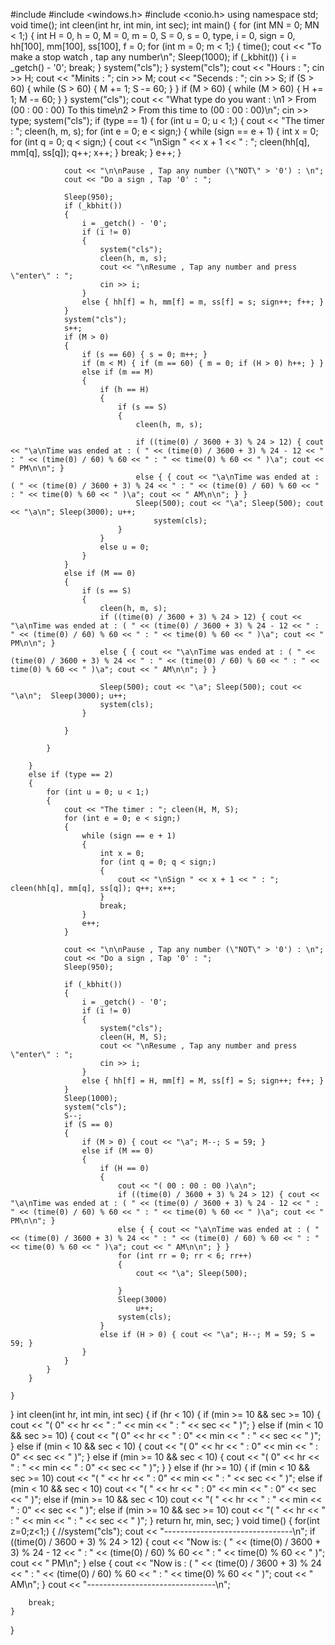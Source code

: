 #include <iostream>
#include <windows.h>
#include <conio.h> 
using namespace std;
void time();
int cleen(int hr, int min, int sec);
int main() 
{
    for (int MN = 0; MN < 1;)
    {
        int H = 0, h = 0, M = 0, m = 0, S = 0, s = 0, type, i = 0, sign = 0, hh[100], mm[100], ss[100], f = 0;
        for (int m = 0; m < 1;)
        {
            time();
            cout << "To make a stop watch , tap any number\n";
            Sleep(1000);
            if (_kbhit())
            {
                i = _getch() - '0';
                break;
            }
            system("cls");
        }
        system("cls");
        cout << "Hours : "; cin >> H;
        cout << "Minits : "; cin >> M;
        cout << "Secends : "; cin >> S;
        if (S > 60) { while (S > 60) { M += 1; S -= 60; } }
        if (M > 60) { while (M > 60) { H += 1; M -= 60; } }
        system("cls");
        cout << "What type do you want : \n1 > From (00 : 00 : 00) To this time\n2 > From this time to (00 : 00 : 00)\n";
        cin >> type;
        system("cls");
        if (type == 1)
        {
            for (int u = 0; u < 1;)
            {
                cout << "The timer : "; cleen(h, m, s);
                for (int e = 0; e < sign;)
                {
                    while (sign == e + 1)
                    {
                        int x = 0;
                        for (int q = 0; q < sign;)
                        {
                            cout << "\nSign " << x + 1 << " : "; cleen(hh[q], mm[q], ss[q]); q++; x++;
                        }
                        break;
                    }
                    e++;
                }

                cout << "\n\nPause , Tap any number (\"NOT\" > '0') : \n";
                cout << "Do a sign , Tap '0' : ";

                Sleep(950);
                if (_kbhit())
                {
                    i = _getch() - '0';
                    if (i != 0)
                    {
                        system("cls");
                        cleen(h, m, s);
                        cout << "\nResume , Tap any number and press \"enter\" : ";
                        cin >> i;
                    }
                    else { hh[f] = h, mm[f] = m, ss[f] = s; sign++; f++; }
                }
                system("cls");
                s++;
                if (M > 0)
                {
                    if (s == 60) { s = 0; m++; }
                    if (m < M) { if (m == 60) { m = 0; if (H > 0) h++; } }
                    else if (m == M)
                    {
                        if (h == H)
                        {
                            if (s == S)
                            {
                                cleen(h, m, s);

                                if ((time(0) / 3600 + 3) % 24 > 12) { cout << "\a\nTime was ended at : ( " << (time(0) / 3600 + 3) % 24 - 12 << " : " << (time(0) / 60) % 60 << " : " << time(0) % 60 << " )\a"; cout << " PM\n\n"; }
                                else { { cout << "\a\nTime was ended at : ( " << (time(0) / 3600 + 3) % 24 << " : " << (time(0) / 60) % 60 << " : " << time(0) % 60 << " )\a"; cout << " AM\n\n"; } }
                                Sleep(500); cout << "\a"; Sleep(500); cout << "\a\n"; Sleep(3000); u++;
                                    system(cls);
                            }
                        }
                        else u = 0;
                    }
                }
                else if (M == 0)
                {
                    if (s == S)
                    {
                        cleen(h, m, s);
                        if ((time(0) / 3600 + 3) % 24 > 12) { cout << "\a\nTime was ended at : ( " << (time(0) / 3600 + 3) % 24 - 12 << " : " << (time(0) / 60) % 60 << " : " << time(0) % 60 << " )\a"; cout << " PM\n\n"; }
                        else { { cout << "\a\nTime was ended at : ( " << (time(0) / 3600 + 3) % 24 << " : " << (time(0) / 60) % 60 << " : " << time(0) % 60 << " )\a"; cout << " AM\n\n"; } }

                        Sleep(500); cout << "\a"; Sleep(500); cout << "\a\n";  Sleep(3000); u++;
                        system(cls);
                    }

                }

            }

        }
        else if (type == 2)
        {
            for (int u = 0; u < 1;)
            {
                cout << "The timer : "; cleen(H, M, S);
                for (int e = 0; e < sign;)
                {
                    while (sign == e + 1)
                    {
                        int x = 0;
                        for (int q = 0; q < sign;)
                        {
                            cout << "\nSign " << x + 1 << " : "; cleen(hh[q], mm[q], ss[q]); q++; x++;
                        }
                        break;
                    }
                    e++;
                }

                cout << "\n\nPause , Tap any number (\"NOT\" > '0') : \n";
                cout << "Do a sign , Tap '0' : ";
                Sleep(950);

                if (_kbhit())
                {
                    i = _getch() - '0';
                    if (i != 0)
                    {
                        system("cls");
                        cleen(H, M, S);
                        cout << "\nResume , Tap any number and press \"enter\" : ";
                        cin >> i;
                    }
                    else { hh[f] = H, mm[f] = M, ss[f] = S; sign++; f++; }
                }
                Sleep(1000);
                system("cls");
                S--;
                if (S == 0)
                {
                    if (M > 0) { cout << "\a"; M--; S = 59; }
                    else if (M == 0)
                    {
                        if (H == 0)
                        {
                            cout << "( 00 : 00 : 00 )\a\n";
                            if ((time(0) / 3600 + 3) % 24 > 12) { cout << "\a\nTime was ended at : ( " << (time(0) / 3600 + 3) % 24 - 12 << " : " << (time(0) / 60) % 60 << " : " << time(0) % 60 << " )\a"; cout << " PM\n\n"; }
                            else { { cout << "\a\nTime was ended at : ( " << (time(0) / 3600 + 3) % 24 << " : " << (time(0) / 60) % 60 << " : " << time(0) % 60 << " )\a"; cout << " AM\n\n"; } }
                            for (int rr = 0; rr < 6; rr++)
                            {
                                cout << "\a"; Sleep(500);
             
                            }
                            Sleep(3000)
                                u++;
                            system(cls);
                        }
                        else if (H > 0) { cout << "\a"; H--; M = 59; S = 59; }
                    }
                }
            }
        }

    }
}
int cleen(int hr, int min, int sec)
{
    if (hr < 10)
    {
        if (min >= 10 && sec >= 10) { cout << "( 0" << hr << " : " << min << " : " << sec << " )"; }
        else if (min < 10 && sec >= 10) { cout << "( 0" << hr << " : 0" << min << " : " << sec << " )"; }
        else if (min < 10 && sec < 10) { cout << "( 0" << hr << " : 0" << min << " : 0" << sec << " )"; }
        else if (min >= 10 && sec < 10) { cout << "( 0" << hr << " : " << min << " : 0" << sec << " )"; }
    }
    else if (hr >= 10)
    {
        if (min < 10 && sec >= 10) cout << "( " << hr << " : 0" << min << " : " << sec << " )";
        else if (min < 10 && sec < 10) cout << "( " << hr << " : 0" << min << " : 0" << sec << " )";
        else if (min >= 10 && sec < 10) cout << "( " << hr << " : " << min << " : 0" << sec << " )";
        else if (min >= 10 && sec >= 10) cout << "( " << hr << " : " << min << " : " << sec << " )";
    }
    return hr, min, sec;
}
void time()
{
    for(int z=0;z<1;)
    {
        //system("cls");
        cout << "--------------------------------\n";
        if ((time(0) / 3600 + 3) % 24 > 12) { cout << "Now is: ( " << (time(0) / 3600 + 3) % 24 - 12 << " : " << (time(0) / 60) % 60 << " : " << time(0) % 60 << " )"; cout << " PM\n"; }
        else {  cout << "Now is : ( " << (time(0) / 3600 + 3) % 24 << " : " << (time(0) / 60) % 60 << " : " << time(0) % 60 << " )"; cout << " AM\n";  }
        cout << "--------------------------------\n";
        
        break;
    }
}
